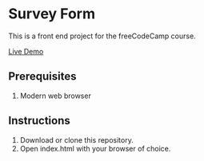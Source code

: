 # Survey Form

This is a front end project for the freeCodeCamp course.

[Live Demo](https://survey-form.desmond.app/)

## Prerequisites
1. Modern web browser

## Instructions
1. Download or clone this repository.
2. Open index.html with your browser of choice.
